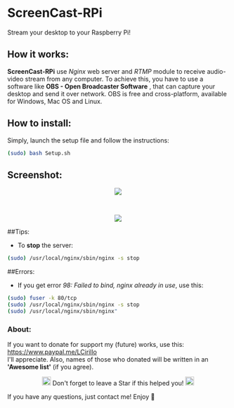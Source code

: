 # ScreenCast-RPi

Stream your desktop to your Raspberry Pi!

## How it works:
**ScreenCast-RPi** use _Nginx_ web server and _RTMP_ module to receive
audio-video stream from any computer. To achieve this, you have to use a software like **OBS - Open Broadcaster Software** , that can capture your desktop and send it over network. OBS is free and cross-platform, available for Windows, Mac OS and Linux.

## How to install:
Simply, launch the setup file and follow the instructions:
```bash
(sudo) bash Setup.sh
```

## Screenshot:
<p align="center">
  <img src="https://s13.postimg.org/y5th5l4af/maxresdefault.jpg"><br>
</p>
</br>
<p align="center">
  <img src="https://s10.postimg.org/4pg8kgwmh/Cattura.png"><br>
</p>

##Tips:
* To **stop** the server:
```bash
(sudo) /usr/local/nginx/sbin/nginx -s stop
```	
##Errors:
* If you get error *98:* _Failed to bind, nginx already in use_, use this:
```bash
(sudo) fuser -k 80/tcp
(sudo) /usr/local/nginx/sbin/nginx -s stop
(sudo) /usr/local/nginx/sbin/nginx"
```
### About:
If you want to donate for support my (future) works, use this: https://www.paypal.me/LCirillo  
I'll appreciate. Also, names of those who donated will be written in an **'Awesome list'** (if you agree).
<p align="center">
  <img src="http://icons.iconarchive.com/icons/paomedia/small-n-flat/1024/star-icon.png" width="20">
  Don't forget to leave a Star if this helped you! </b>
  <img src="http://icons.iconarchive.com/icons/paomedia/small-n-flat/1024/star-icon.png" width="20">
</p>

If you have any questions, just contact me! Enjoy 🎉